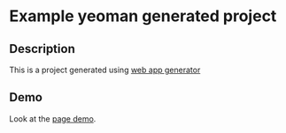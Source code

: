 Example yeoman generated project
==========================

## Description

This is a project generated using [web app generator](https://github.com/yeoman/generator-webapp#readme)

## Demo

Look at the [page demo](https://hackeo1.github.io/yeoman-project/).